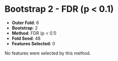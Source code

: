 # Bootstrap 2 - FDR (p < 0.1)

- **Outer Fold**: 6
- **Bootstrap**: 2
- **Method**: FDR (p < 0.1)
- **Fold Seed**: 48
- **Features Selected**: 0

No features were selected by this method.
